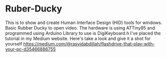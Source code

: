 # Ruber-Ducky
This is to show and create Human Interface Design (HID) tools for windows.
Basic Rubber Ducky to open video. The hardware is using ATTiny85 and programmed using Arduino
Library to use is DigiKeyboard.h
I've placed the tutorial in my Medium website. Here's take a look and give it a shot for yourself https://medium.com/@rasyidabdillah/flashdrive-that-play-with-your-pc-d35466886755
